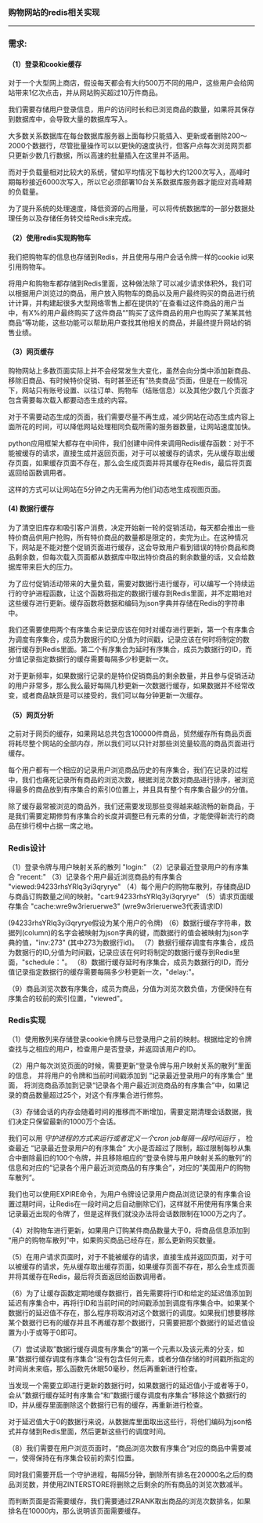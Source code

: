 ### 购物网站的redis相关实现
----------
### 需求: ###

#### （1）登录和cookie缓存 ####
对于一个大型网上商店，假设每天都会有大约500万不同的用户，这些用户会给网站带来1亿次点击，并从网站购买超过10万件商品。

我们需要存储用户登录信息，用户的访问时长和已浏览商品的数量，如果将其保存到数据库中，会导致大量的数据库写入。

大多数关系数据库在每台数据库服务器上面每秒只能插入、更新或者删除200～2000个数据行，尽管批量操作可以以更快的速度执行，但客户点每次浏览网页都只更新少数几行数据，所以高速的批量插入在这里并不适用。

而对于负载量相对比较大的系统，譬如平均情况下每秒大约1200次写入，高峰时期每秒接近6000次写入，所以它必须部署10台关系数据库服务器才能应对高峰期的负载量。

为了提升系统的处理速度，降低资源的占用量，可以将传统数据库的一部分数据处理任务以及存储任务转交给Redis来完成。

#### （2）使用redis实现购物车 ####

我们把购物车的信息也存储到Redis，并且使用与用户会话令牌一样的cookie id来引用购物车。

将用户和购物车都存储到Redis里面，这种做法除了可以减少请求体积外，我们可以根据用户浏览过的商品，用户放入购物车的商品以及用户最终购买的商品进行统计计算，并构建起很多大型网络零售上都在提供的”在查看过这件商品的用户当中，有X%的用户最终购买了这件商品“”购买了这件商品的用户也购买了某某其他商品“等功能，这些功能可以帮助用户查找其他相关的商品，并最终提升网站的销售业绩。

#### （3）网页缓存 ####

购物网站上多数页面实际上并不会经常发生大变化，虽然会向分类中添加新商品、移除旧商品、有时候特价促销、有时甚至还有”热卖商品“页面，但是在一般情况下，网站只有账号设置、以往订单、购物车（结账信息）以及其他少数几个页面才包含需要每次载入都要动态生成的内容。

对于不需要动态生成的页面，我们需要尽量不再生成，减少网站在动态生成内容上面所花的时间，可以降低网站处理相同负载所需的服务器数量，让网站速度加快。

python应用框架大都存在中间件，我们创建中间件来调用Redis缓存函数：对于不能被缓存的请求，直接生成并返回页面，对于可以被缓存的请求，先从缓存取出缓存页面，如果缓存页面不存在，那么会生成页面并将其缓存在Redis，最后将页面返回给函数调用者。

这样的方式可以让网站在5分钟之内无需再为他们动态地生成视图页面。

#### (4) 数据行缓存 ####
为了清空旧库存和吸引客户消费，决定开始新一轮的促销活动，每天都会推出一些特价商品供用户抢购，所有特价商品的数量都是限定的，卖完为止。在这种情况下，网站是不能对整个促销页面进行缓存，这会导致用户看到错误的特价商品和商品剩余数，但每次载入页面都从数据库中取出特价商品的剩余数量的话，又会给数据库带来巨大的压力。

为了应付促销活动带来的大量负载，需要对数据行进行缓存，可以编写一个持续运行的守护进程函数，让这个函数将指定的数据行缓存到Redis里面，并不定期地对这些缓存进行更新。缓存函数将数据和编码为json字典并存储在Redis的字符串中。

我们还需要使用两个有序集合来记录应该在何时对缓存进行更新，第一个有序集合为调度有序集合，成员为数据行的ID,分值为时间戳，记录应该在何时将制定的数据行缓存到Redis里面。第二个有序集合为延时有序集合，成员为数据行的ID，而分值记录指定数据行的缓存需要每隔多少秒更新一次。

对于更新频率，如果数据行记录的是特价促销商品的剩余数量，并且参与促销活动的用户非常多，那么我么最好每隔几秒更新一次数据行缓存，如果数据并不经常改变，或者商品缺货是可以接受的，我们可以每分钟更新一次缓存。

#### （5）网页分析 ####
之前对于网页的缓存，如果网站总共包含100000件商品，贸然缓存所有商品页面将耗尽整个网站的全部内存，所以我们可以只针对那些浏览量较高的商品页面进行缓存。

每个用户都有一个相应的记录用户浏览商品历史的有序集合，我们在记录的过程中，我们也痛死记录所有商品的浏览次数，根据浏览次数对商品进行排序，被浏览得最多的商品放到有序集合的索引0位置上，并且具有整个有序集合最少的分值。

除了缓存最常被浏览的商品外，我们还需要发现那些变得越来越流畅的新商品，于是我们需要定期修剪有序集合的长度并调整已有元素的分值，才能使得新流行的商品在排行榜中占据一席之地。

### Redis设计 ###
（1）登录令牌与用户映射关系的散列 "login:"
（2）记录最近登录用户的有序集合 "recent:"
（3）记录各个用户最近浏览商品的有序集合 "viewed:94233rhsYRIq3yi3qryrye" 
（4）每个用户的购物车散列，存储商品ID与商品订购数量之间的映射。"cart:94233rhsYRIq3yi3qryrye"
（5）请求页面缓存集合 "cache:wre9w3rieruerwe3" (wre9w3rieruerwe3代表请求ID)

(94233rhsYRIq3yi3qryrye假设为某个用户的令牌)
（6）数据行缓存字符串，数据列(column)的名字会被映射为json字典的键，而数据行的值会被映射为json字典的值，"inv:273" (其中273为数据行id)。
（7）数据行缓存调度有序集合，成员为数据行的ID,分值为时间戳，记录应该在何时将制定的数据行缓存到Redis里面，"schedule："。
（8）数据行缓存延时有序集合，成员为数据行的ID，而分值记录指定数据行的缓存需要每隔多少秒更新一次，"delay:"。

（9）商品浏览次数有序集合，成员为商品，分值为浏览次数负值，方便保持在有序集合的较前的索引位置，"viewed"。

### Redis实现 ###
（1）使用散列来存储登录cookie令牌与已登录用户之前的映射。根据给定的令牌查找与之相应的用户，检查用户是否登录，并返回该用户的ID。

（2）用户每次浏览页面的时候，需要更新“登录令牌与用户映射关系的散列”里面的信息，
并将用户的令牌和当前时间戳添加到 “记录最近登录用户的有序集合” 里面，
将浏览商品添加到记录“记录各个用户最近浏览商品的有序集合”中，如果记录的商品数量超过25个，对这个有序集合进行修剪。

（3）存储会话的内存会随着时间的推移而不断增加，需要定期清理会话数据，我们决定只保留最新的1000万个会话。

我们可以用 *守护进程的方式来运行或者定义一个cron job每隔一段时间运行* ，
检查最近 “记录最近登录用户的有序集合” 大小是否超过了限制，超过限制每秒从集合中删除最旧的100个令牌，并且移除相应的“登录令牌与用户映射关系的散列”的信息和对应的“记录各个用户最近浏览商品的有序集合”，对应的”美国用户的购物车散列“。

我们也可以使用EXPIRE命令，为用户令牌设记录用户商品浏览记录的有序集合设置过期时间，让Redis在一段时间之后自动删除它们，这样就不用使用有序集合来记录最近出现的令牌了，但是这样我们就没办法将会话数限制在1000万之内了。

（4）对购物车进行更新，如果用户订购某件商品数量大于0，将商品信息添加到 “用户的购物车散列”中，如果购买商品已经存在，那么更新购买数量。

（5）在用户请求页面时，对于不能被缓存的请求，直接生成并返回页面，对于可以被缓存的请求，先从缓存取出缓存页面，如果缓存页面不存在，那么会生成页面并将其缓存在Redis，最后将页面返回给函数调用者。

（6）为了让缓存函数定期地缓存数据行，首先需要将行ID和给定的延迟值添加到延迟有序集合中，再将行ID和当前时间的时间戳添加到调度有序集合中。如果某个数据行的延迟值不存在，那么程序将取消对这个数据行的调度。如果我们想要移除某个数据行已有的缓存并且不再缓存那个数据行，只需要把那个数据行的延迟值设置为小于或等于0即可。

（7）尝试读取”数据行缓存调度有序集合“的第一个元素以及该元素的分支，如果”数据行缓存调度有序集合“没有包含任何元素，或者分值存储的时间戳所指定的时间尚未来临，那么函数先休眠50毫秒，然后再重新进行检查。

当发现一个需要立即进行更新的数据行时，如果数据行的延迟值小于或者等于0，会从”数据行缓存延时有序集合“和”数据行缓存调度有序集合“移除这个数据行的ID，并从缓存里面删除这个数据行已有的缓存，再重新进行检查。

对于延迟值大于0的数据行来说，从数据库里面取出这些行，将他们编码为json格式并存储到Redis里面，然后更新这些行的调度时间。

（8）我们需要在用户浏览页面时，“商品浏览次数有序集合”对应的商品中需要减一，使得保持在有序集合较前的索引位置。

同时我们需要开启一个守护进程，每隔5分钟，删除所有排名在20000名之后的商品浏览数，并使用ZINTERSTORE将删除之后剩余的所有商品的浏览次数减半。

而判断页面是否需要缓存，我们需要通过ZRANK取出商品的浏览次数排名，如果排名在10000内，那么说明该页面需要缓存。



